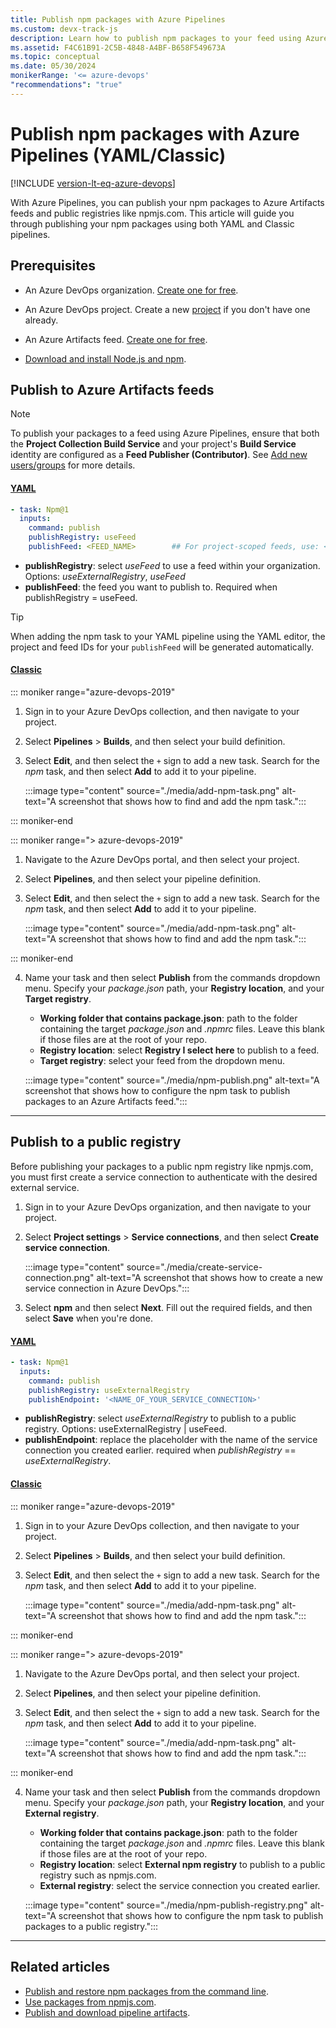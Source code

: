 ```yaml
---
title: Publish npm packages with Azure Pipelines
ms.custom: devx-track-js
description: Learn how to publish npm packages to your feed using Azure Pipelines.
ms.assetid: F4C61B91-2C5B-4848-A4BF-B658F549673A
ms.topic: conceptual
ms.date: 05/30/2024
monikerRange: '<= azure-devops'
"recommendations": "true"
---
```


# Publish npm packages with Azure Pipelines (YAML/Classic)

[!INCLUDE [version-lt-eq-azure-devops](../../includes/version-lt-eq-azure-devops.md)]

With Azure Pipelines, you can publish your npm packages to Azure Artifacts feeds and public registries like npmjs.com. This article will guide you through publishing your npm packages using both YAML and Classic pipelines.

## Prerequisites

- An Azure DevOps organization. [Create one for free](../../organizations/accounts/create-organization.md).

- An Azure DevOps project. Create a new [project](../../organizations/projects/create-project.md#create-a-project) if you don't have one already.

- An Azure Artifacts feed. [Create one for free](../../artifacts/get-started-npm.md#create-a-feed).

- [Download and install Node.js and npm](https://docs.npmjs.com/downloading-and-installing-node-js-and-npm).

## Publish to Azure Artifacts feeds

> [!NOTE]
> To publish your packages to a feed using Azure Pipelines, ensure that both the **Project Collection Build Service** and your project's **Build Service** identity are configured as a **Feed Publisher (Contributor)**. See [Add new users/groups](../../artifacts/feeds/feed-permissions.md#feed-settings) for more details.

#### [YAML](#tab/yaml/)

```yaml
- task: Npm@1
  inputs:
    command: publish
    publishRegistry: useFeed
    publishFeed: <FEED_NAME>        ## For project-scoped feeds, use: <PROJECT_NAME>/<FEED_NAME> 
```

- **publishRegistry**: select *useFeed* to use a feed within your organization. Options: *useExternalRegistry*, *useFeed*
- **publishFeed**: the feed you want to publish to. Required when publishRegistry = useFeed.

> [!TIP]
> When adding the npm task to your YAML pipeline using the YAML editor, the project and feed IDs for your `publishFeed` will be generated automatically.

#### [Classic](#tab/classic/)

::: moniker range="azure-devops-2019"

1. Sign in to your Azure DevOps collection, and then navigate to your project.

2. Select **Pipelines** > **Builds**, and then select your build definition. 

3. Select **Edit**, and then select the `+` sign to add a new task. Search for the *npm* task, and then select **Add** to add it to your pipeline.

    :::image type="content" source="./media/add-npm-task.png" alt-text="A screenshot that shows how to find and add the npm task.":::

::: moniker-end

::: moniker range="> azure-devops-2019"

1. Navigate to the Azure DevOps portal, and then select your project.

2. Select **Pipelines**, and then select your pipeline definition. 

3. Select **Edit**, and then select the `+` sign to add a new task. Search for the *npm* task, and then select **Add** to add it to your pipeline.

    :::image type="content" source="./media/add-npm-task.png" alt-text="A screenshot that shows how to find and add the npm task.":::

::: moniker-end

4. Name your task and then select **Publish** from the commands dropdown menu. Specify your *package.json* path, your **Registry location**, and your **Target registry**.

    - **Working folder that contains package.json**: path to the folder containing the target *package.json* and *.npmrc* files. Leave this blank if those files are at the root of your repo.
    - **Registry location**: select **Registry I select here** to publish to a feed.
    - **Target registry**: select your feed from the dropdown menu.
    
    :::image type="content" source="./media/npm-publish.png" alt-text="A screenshot that shows how to configure the npm task to publish packages to an Azure Artifacts feed.":::

* * *

## Publish to a public registry

Before publishing your packages to a public npm registry like npmjs.com, you must first create a service connection to authenticate with the desired external service.

1. Sign in to your Azure DevOps organization, and then navigate to your project.

1. Select **Project settings** > **Service connections**, and then select **Create service connection**.

    :::image type="content" source="./media/create-service-connection.png" alt-text="A screenshot that shows how to create a new service connection in Azure DevOps.":::

1. Select **npm** and then select **Next**. Fill out the required fields, and then select **Save** when you're done.

#### [YAML](#tab/yaml/)

```yaml
- task: Npm@1
  inputs:
    command: publish
    publishRegistry: useExternalRegistry
    publishEndpoint: '<NAME_OF_YOUR_SERVICE_CONNECTION>'
```

- **publishRegistry**: select *useExternalRegistry* to publish to a public registry. Options: useExternalRegistry | useFeed.
- **publishEndpoint**: replace the placeholder with the name of the service connection you created earlier. required when *publishRegistry* == *useExternalRegistry*.

#### [Classic](#tab/classic/)

::: moniker range="azure-devops-2019"

1. Sign in to your Azure DevOps collection, and then navigate to your project.

2. Select **Pipelines** > **Builds**, and then select your build definition. 

3. Select **Edit**, and then select the `+` sign to add a new task. Search for the *npm* task, and then select **Add** to add it to your pipeline.

    :::image type="content" source="./media/add-npm-task.png" alt-text="A screenshot that shows how to find and add the npm task.":::

::: moniker-end

::: moniker range="> azure-devops-2019"

1. Navigate to the Azure DevOps portal, and then select your project.

2. Select **Pipelines**, and then select your pipeline definition. 

3. Select **Edit**, and then select the `+` sign to add a new task. Search for the *npm* task, and then select **Add** to add it to your pipeline.

    :::image type="content" source="./media/add-npm-task.png" alt-text="A screenshot that shows how to find and add the npm task.":::

::: moniker-end

4. Name your task and then select **Publish** from the commands dropdown menu. Specify your *package.json* path, your **Registry location**, and your **External registry**.

    - **Working folder that contains package.json**: path to the folder containing the target *package.json* and *.npmrc* files. Leave this blank if those files are at the root of your repo.
    - **Registry location**: select **External npm registry** to publish to a public registry such as npmjs.com. 
    - **External registry**: select the service connection you created earlier.

    :::image type="content" source="./media/npm-publish-registry.png" alt-text="A screenshot that shows how to configure the npm task to publish packages to a public registry.":::

* * *

## Related articles

- [Publish and restore npm packages from the command line](../../artifacts/npm/publish.md).
- [Use packages from npmjs.com](../../artifacts/npm/upstream-sources.md).
- [Publish and download pipeline artifacts](./pipeline-artifacts.md).

